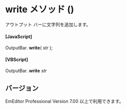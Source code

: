 # write メソッド ()

アウトプット バーに文字列を追加します。

#### \[JavaScript\]

OutputBar. **write**( _str_ );

#### \[VBScript\]

OutputBar. **write** _str_

## バージョン

EmEditor Professional Version 7.00 以上で利用できます。
